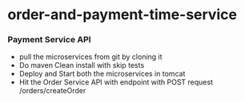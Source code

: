 # order-and-payment-time-service

### Payment Service API
- pull the microservices from git by cloning it
- Do maven Clean install with skip tests
- Deploy and Start both the microservices in tomcat
- Hit the Order Service API with endpoint with POST request /orders/createOrder
